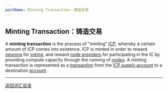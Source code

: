 ```yaml
---
postName: Minting Transaction：铸造交易
---
```

## Minting Transaction：铸造交易

A **minting transaction** is the process of "minting" [ICP](../I/icp), whereby a certain amount of ICP comes into existence. ICP is minted in order to reward [neurons](../N/neuron) for [voting](../V/voting), and reward [node providers](../N/nodeprovider) for participating in the IC by providing compute capacity through the running of [nodes](../N/node). A minting transaction is represented as a [transaction](../T/transactions) from the [ICP supply account](../I/icpsupplyaccount) to a destination [account](../A/account).

---
[返回词汇目录](../glossary)